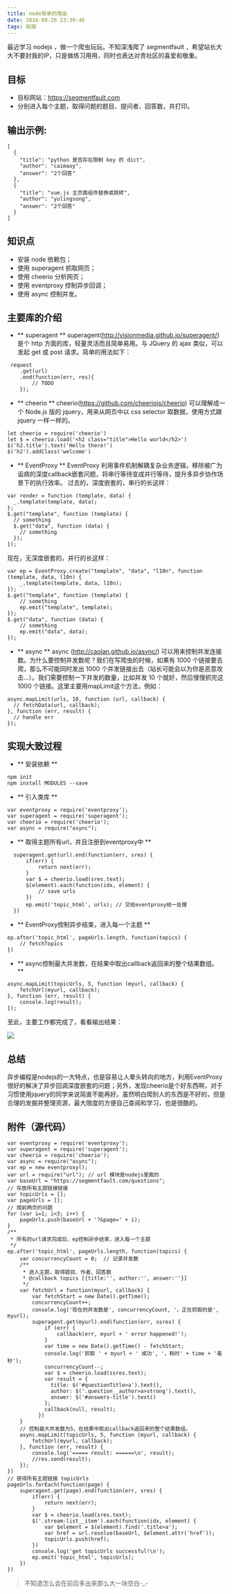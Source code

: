 ```yaml
---
title: node简单的爬虫
date: 2016-09-26 23:39:46
tags: 前端
---
```


最近学习 nodejs ，做一个爬虫玩玩。不知深浅爬了 segmentfault ，希望站长大大不要封我的IP，只是做练习用用，同时也表达对贵社区的喜爱和敬重。
<!-- more -->

## 目标
- 目标网站：https://segmentfault.com
- 分别进入每个主题，取得问题的题目、提问者、回答数，并打印。

## 输出示例: 
```
[
  {
    "title": "python 是否存在限制 key 的 dict",
    "author": "caimaoy",
    "answer": "2个回答"
  },
  {
    "title": "vue.js 主页面组件替换或跳转",
    "author": "yulingsong",
    "answer": "2个回答"
  }
]
```
## 知识点
- 安装 node 依赖包；
- 使用 superagent 抓取网页；
- 使用 cheerio 分析网页；
- 使用 eventproxy 控制异步回调；
- 使用 async 控制并发。

## 主要库的介绍

- ** superagent **
superagent(http://visionmedia.github.io/superagent/) 是个 http 方面的库，轻量灵活而且简单易用。与 JQuery 的 ajax 类似，可以发起 get 或 post 请求。简单的用法如下：
```
 request
    .get(url)
    .end(function(err, res){
        // TODO 
    });
```

- ** cheerio **
cheerio(https://github.com/cheeriojs/cheerio) 可以理解成一个 Node.js 版的 jquery，用来从网页中以 css selector 取数据，使用方式跟 jquery 一样一样的。
```
let cheerio = require('cheerio')
let $ = cheerio.load('<h2 class="title">Hello world</h2>')
$('h2.title').text('Hello there!')
$('h2').addClass('welcome')
```

- ** EventProxy **
EventProxy 利用事件机制解耦复杂业务逻辑，移除被广为诟病的深度callback嵌套问题，将串行等待变成并行等待，提升多异步协作场景下的执行效率。
过去的，深度嵌套的，串行的长这样：
```
var render = function (template, data) {
  _.template(template, data);
};
$.get("template", function (template) {
  // something
  $.get("data", function (data) {
    // something
  });
});
```

现在，无深度嵌套的，并行的长这样：
```
var ep = EventProxy.create("template", "data", "l10n", function (template, data, l10n) {
    _.template(template, data, l10n);
});
$.get("template", function (template) {
    // something
    ep.emit("template", template);
});
$.get("data", function (data) {
    // something
    ep.emit("data", data);
});
```

- ** async **
async (http://caolan.github.io/async/) 可以用来控制并发连接数。为什么要控制并发数呢？我们在写爬虫的时候，如果有 1000 个链接要去爬，那么不可能同时发出 1000 个并发链接出去（站长可能会以为你是恶意攻击...）。我们需要控制一下并发的数量，比如并发 10 个就好，然后慢慢抓完这 1000 个链接。这里主要用mapLimit这个方法，例如：
```
async.mapLimit(urls, 10, function (url, callback) {
  // fetchData(url, callback);
}, function (err, result) {
  // handle err
});
```
## 实现大致过程
- ** 安装依赖 **
```
npm init
npm install MODULES --save
```

- ** 引入类库 **
```
var eventproxy = require('eventproxy');
var superagent = require('superagent');
var cheerio = require('cheerio');
var async = require("async");
```

- ** 取得主题所有url，并且注册到eventproxy中 **
```
  superagent.get(url).end(function(err, sres) {
      if(err) {
          return next(err);
      }
      var $ = cheerio.load(sres.text);
      $(element).each(function(idx, element) {
          // save urls
      })
      ep.emit('topic_html', urls); // 交给eventproxy统一处理
  })
```

- ** EventProxy控制异步结束，进入每一个主题 **
```
ep.after('topic_html', pageUrls.length, function(topics) {
    // fetchTopics
})
```

- ** async控制最大并发数，在结果中取出callback返回来的整个结果数组。 **
```
async.mapLimit(topicUrls, 5, function (myurl, callback) {
    fetchUrl(myurl, callback);
}, function (err, result) {
    console.log(result);
});
```

至此，主要工作都完成了，看看输出结果：

![](http://p1.bpimg.com/575157/0504d2df35f19581.png)

## 总结
异步编程是nodejs的一大特点，也是容易让人晕头转向的地方，利用EventProxy很好的解决了异步回调深度嵌套的问题；另外，发现cheerio是个好东西啊，对于习惯使用jquery的同学来说简直不能再好。虽然明白爬别人的东西是不好的，但是合理的发掘并整理资源，最大限度的方便自己查阅和学习，也是很酷的。

## 附件（源代码）

```
var eventproxy = require('eventproxy');
var superagent = require('superagent');
var cheerio = require('cheerio');
var async = require("async");
var ep = new eventproxy();
var url = require("url"); // url 模块是nodejs里面的
var baseUrl = "https://segmentfault.com/questions";
// 存放所有主题链接链接
var topicUrls = [];
var pageUrls = [];
// 爬前两页的问题
for (var i=1; i<3; i++) {
    pageUrls.push(baseUrl + '?&page=' + i);
}
/**
 * 所有的url请求完成后，ep控制异步结束，进入每一个主题
 */
ep.after('topic_html', pageUrls.length, function(topics) {
    var concurrencyCount = 0;  // 记录并发数
    /**
     * 进入主题，取得题目、作者、回答数
     * @callback topics [{title:'', author:'', answer:''}]
     */
    var fetchUrl = function(myurl, callback) {
        var fetchStart = new Date().getTime();
        concurrencyCount++;
        console.log('现在的并发数是', concurrencyCount, '，正在抓取的是', myurl);
        superagent.get(myurl).end(function(err, ssres) {
            if (err) {
                callback(err, myurl + ' error happened!');
            }
            var time = new Date().getTime() - fetchStart;
            console.log('抓取 ' + myurl + ' 成功', '，耗时' + time + '毫秒');
            concurrencyCount--;
            var $ = cheerio.load(ssres.text);
            var result = {
              title: $('#questionTitle>a').text(),
              author: $('.question__author>a>strong').text(),
              answer: $('#answers-title').text()
            };
            callback(null, result);
          })
    }
    // 控制最大并发数为5，在结果中取出callback返回来的整个结果数组。
    async.mapLimit(topicUrls, 5, function (myurl, callback) {
        fetchUrl(myurl, callback);
    }, function (err, result) {
        console.log('===== result: ======\n', result);
        //res.send(result);
    });
})
// 获得所有主题链接 topicUrls
pageUrls.forEach(function(page) {
    superagent.get(page).end(function(err, sres) {
        if(err) {
            return next(err);
        }
        var $ = cheerio.load(sres.text);
        $('.stream-list__item').each(function(idx, element) {
            var $element = $(element).find('.title>a');
            var href = url.resolve(baseUrl, $element.attr('href'));
            topicUrls.push(href);
        })
        console.log('get topicUrls successful!\n');
        ep.emit('topic_html', topicUrls);
    })
})
```
> 不知道怎么会在前后多出来那么大一块空白-_-